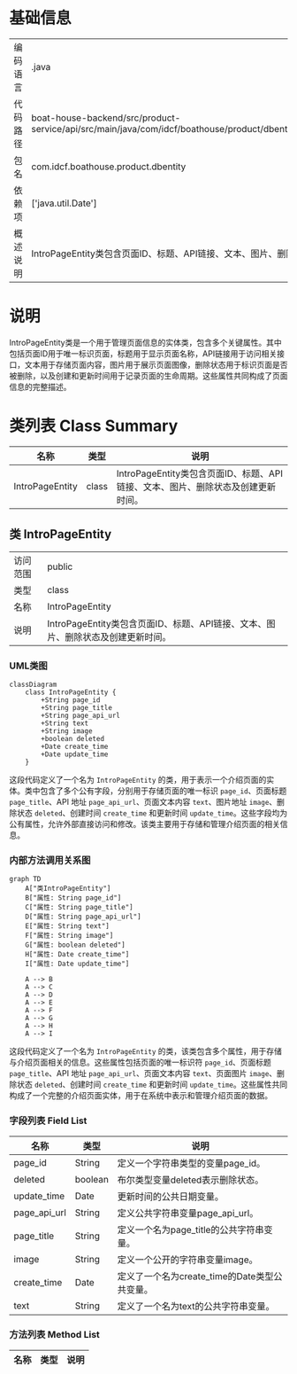 # 基础信息

|      |      |
|------|------|
| 编码语言 | .java |
| 代码路径 | boat-house-backend/src/product-service/api/src/main/java/com/idcf/boathouse/product/dbentity/IntroPageEntity.java |
| 包名 | com.idcf.boathouse.product.dbentity |
| 依赖项 | ['java.util.Date'] |
| 概述说明 | IntroPageEntity类包含页面ID、标题、API链接、文本、图片、删除状态及创建更新时间。 |

# 说明

IntroPageEntity类是一个用于管理页面信息的实体类，包含多个关键属性。其中包括页面ID用于唯一标识页面，标题用于显示页面名称，API链接用于访问相关接口，文本用于存储页面内容，图片用于展示页面图像，删除状态用于标识页面是否被删除，以及创建和更新时间用于记录页面的生命周期。这些属性共同构成了页面信息的完整描述。

# 类列表 Class Summary

| 名称   | 类型  | 说明 |
|-------|------|-------------|
| IntroPageEntity | class | IntroPageEntity类包含页面ID、标题、API链接、文本、图片、删除状态及创建更新时间。 |



## 类 IntroPageEntity

|      |      |
|------|------|
| 访问范围 | public |
| 类型 | class |
| 名称 | IntroPageEntity |
| 说明 | IntroPageEntity类包含页面ID、标题、API链接、文本、图片、删除状态及创建更新时间。 |


### UML类图

```mermaid
classDiagram
    class IntroPageEntity {
        +String page_id
        +String page_title
        +String page_api_url
        +String text
        +String image
        +boolean deleted
        +Date create_time
        +Date update_time
    }
```

这段代码定义了一个名为 `IntroPageEntity` 的类，用于表示一个介绍页面的实体。类中包含了多个公有字段，分别用于存储页面的唯一标识 `page_id`、页面标题 `page_title`、API 地址 `page_api_url`、页面文本内容 `text`、图片地址 `image`、删除状态 `deleted`、创建时间 `create_time` 和更新时间 `update_time`。这些字段均为公有属性，允许外部直接访问和修改。该类主要用于存储和管理介绍页面的相关信息。


### 内部方法调用关系图

```mermaid
graph TD
    A["类IntroPageEntity"]
    B["属性: String page_id"]
    C["属性: String page_title"]
    D["属性: String page_api_url"]
    E["属性: String text"]
    F["属性: String image"]
    G["属性: boolean deleted"]
    H["属性: Date create_time"]
    I["属性: Date update_time"]

    A --> B
    A --> C
    A --> D
    A --> E
    A --> F
    A --> G
    A --> H
    A --> I
```

这段代码定义了一个名为 `IntroPageEntity` 的类，该类包含多个属性，用于存储与介绍页面相关的信息。这些属性包括页面的唯一标识符 `page_id`、页面标题 `page_title`、API 地址 `page_api_url`、页面文本内容 `text`、页面图片 `image`、删除状态 `deleted`、创建时间 `create_time` 和更新时间 `update_time`。这些属性共同构成了一个完整的介绍页面实体，用于在系统中表示和管理介绍页面的数据。

### 字段列表 Field List

| 名称  | 类型  | 说明 |
|-------|-------|------|
| page_id | String | 定义一个字符串类型的变量page_id。 |
| deleted | boolean | 布尔类型变量deleted表示删除状态。 |
| update_time | Date | 更新时间的公共日期变量。 |
| page_api_url | String | 定义公共字符串变量page_api_url。 |
| page_title | String | 定义一个名为page_title的公共字符串变量。 |
| image | String | 定义一个公开的字符串变量image。 |
| create_time | Date | 定义了一个名为create_time的Date类型公共变量。 |
| text | String | 定义了一个名为text的公共字符串变量。 |

### 方法列表 Method List

| 名称  | 类型  | 说明 |
|-------|-------|------|




